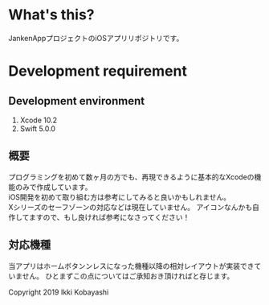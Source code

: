 # What's this?
JankenAppプロジェクトのiOSアプリリポジトリです。

# Development requirement
## Development environment
1. Xcode 10.2  
2. Swift 5.0.0

## 概要
プログラミングを初めて数ヶ月の方でも、再現できるように基本的なXcodeの機能のみで作成しています。  
iOS開発を初めて取り組む方は参考にしてみると良いかもしれません。  
Xシリーズのセーフゾーンの対応などは現在していません。
アイコンなんかも自作してますので、もし良ければ参考になさってください！

## 対応機種
当アプリはホームボタンンレスになった機種以降の相対レイアウトが実装できていません。
ひとまずこの点についてはご承知おき頂ければと存じます。

Copyright 2019 Ikki Kobayashi

